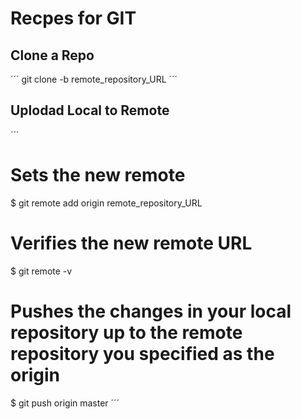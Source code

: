 # Recpes for GIT


## Clone a Repo
´´´
git clone -b <branch> remote_repository_URL
´´´

## Uplodad Local to Remote
´´´
# Sets the new remote
$ git remote add origin remote_repository_URL
# Verifies the new remote URL
$ git remote -v
# Pushes the changes in your local repository up to the remote repository you specified as the origin
$ git push origin master
´´´


